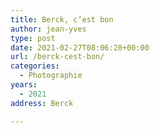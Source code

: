```yaml
---
title: Berck, c’est bon
author: jean-yves
type: post
date: 2021-02-27T08:06:28+00:00
url: /berck-cest-bon/
categories:
  - Photographie
years:
  - 2021
address: Berck

---
```


